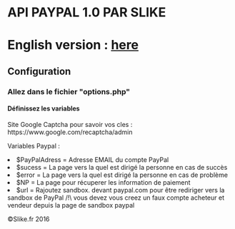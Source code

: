<html>
  <head>
    <title>API DON PAYPAL 1.0 PAR SLIKE</title>
  </head>
  <body>
  <h1>API PAYPAL 1.0 PAR SLIKE</h1>
  <h1>English version : <a href="https://github.com/Slik3/PayPal-Don/blob/master/ReadmeEN.md">here</a></h1>
  <h2>Configuration</h2>
    <h3>Allez dans le fichier "options.php"
      <h4>D&eacute;finissez les variables</h4>
      <p>Site Google Captcha pour savoir vos cles : https://www.google.com/recaptcha/admin</p>
      <p>Variables Paypal :</p>
        <li>  $PayPalAdress = Adresse EMAIL du compte PayPal <br>
        <li>  $sucess = La page vers la quel est dirig&eacute; la personne en cas de succ&egrave;s <br>
        <li>  $error = La page vers la quel est dirig&eacute; la personne en cas de probl&egrave;me <br>
        <li>  $NP = La page pour r&eacute;cuperer les information de paiement <br>
        <li> $url = Rajoutez sandbox. devant paypal.com pour être rediriger vers la sandbox de PayPal /!\ vous devez vous creez un faux compte acheteur et vendeur depuis la page de sandbox paypal 
        
  </body>
  <footer>
    <p>&copy;Slike.fr 2016</p>
</html>
